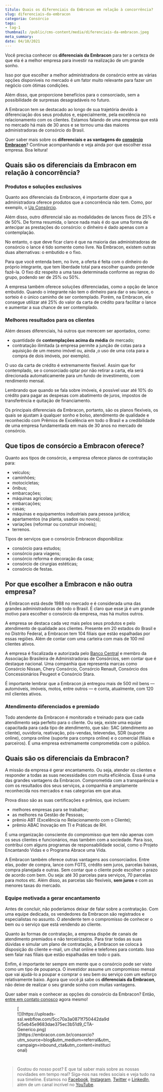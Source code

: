 ```yaml
---
titulo: Quais os diferenciais da Embracon em relação à concorrência?
slug: diferenciais-da-embracon
categoria: Consórcio
tags:
- tag-1
thumbnail: /public/cms-content/media/diferenciais-da-embracon.jpeg
meta_summary: 
date: 04/10/2021
---
```

Você precisa conhecer os **diferenciais da Embracon** para ter a certeza de que ela é a melhor empresa para investir na realização de um grande sonho.

Isso por que escolher a melhor administradora de consórcio entre as várias opções disponíveis no mercado é um fator muito relevante para fazer um negócio com ótimas condições.

Além disso, que proporcione benefícios para o consorciado, sem a possibilidade de surpresas desagradáveis no futuro.

A Embracon tem se destacado ao longo de sua trajetória devido à diferenciação dos seus produtos e, especialmente, pela excelência no relacionamento com os clientes. Estamos falando de uma empresa que está no mercado há mais de 30 anos e se tornou uma das maiores administradoras de consórcio do Brasil.

Quer saber mais sobre os **diferenciais e as vantagens do** [**consórcio Embracon**](https://www.embracon.com.br/)? Continue acompanhando e veja ainda por que escolher essa empresa. Boa leitura!

Quais são os diferenciais da Embracon em relação à concorrência?
----------------------------------------------------------------

### Produtos e soluções exclusivos

Quanto aos diferenciais da Embracon, é importante dizer que a administradora oferece produtos que a concorrência não tem. Como, por exemplo, o [Up Consórcio](https://www.upconsorcios.com.br/blog/up-consorcio).

Além disso, outro diferencial são as modalidades de lances fixos de 25% e de 50%. De forma resumida, o lance nada mais é do que uma forma de antecipar as prestações do consórcio: o dinheiro é dado apenas com a contemplação.

No entanto, o que deve ficar claro é que na maioria das administradoras de consórcio o lance é tido somente como livre. Na Embracon, existem outras duas alternativas: o embutido e o fixo.

Para que você entenda bem, no livre, a oferta é feita com o dinheiro do próprio integrante, que tem liberdade total para escolher quando pretende fazê-la. O fixo diz respeito a uma taxa determinada conforme as regras do grupo, podendo ser de 25% ou 50%.

A empresa também oferece soluções diferenciadas, como a opção de lance embutido. Quando o integrante não tem o dinheiro para dar o seu lance, o sorteio é o único caminho de ser contemplado. Porém, na Embracon, ele consegue utilizar até 25% do valor da carta de crédito para facilitar o lance e aumentar a sua chance de ser contemplado.

### Melhores resultados para os clientes

Além desses diferenciais, há outros que merecem ser apontados, como:

- quantidade de **contemplações acima da média** de mercado;
- contratação ilimitada (a empresa permite a junção de cotas para a aquisição de um mesmo imóvel ou, ainda ,o uso de uma cota para a compra de dois imóveis, por exemplo).

O uso da carta de crédito é extremamente flexível. Assim que for contemplado, se o consorciado optar por não retirar a carta, ela será direcionada automaticamente para um fundo de investimento, com rendimento mensal.

Lembrando que quando se fala sobre imóveis, é possível usar até 10% do crédito para pagar as despesas com abatimento de juros, impostos de transferência e quitação de financiamento.

Os principais diferenciais da Embracon, portanto, são os planos flexíveis, os quais se ajustam à qualquer sonho e bolso, atendimento de qualidade e reconhecido com Prêmios de Excelência em todo o Brasil e a credibilidade de uma empresa fundamentada em mais de 30 anos no mercado de consórcio.

Que tipos de consórcio a Embracon oferece?
------------------------------------------

Quanto aos tipos de consórcio, a empresa oferece planos de contratação para:

- veículos;
- caminhões;
- motocicletas;
- ônibus;
- embarcações;
- máquinas agrícolas;
- embarcações;
- casas;
- máquinas e equipamentos industriais para pessoa jurídica;
- apartamentos (na planta, usados ou novos);
- variações (reformar ou construir imóveis);
- terrenos.

Tipos de serviços que o consórcio Embracon disponibiliza:

- consórcio para estudos;
- consórcio para viagens;
- consórcio reforma e decoração da casa;
- consórcio de cirurgias estéticas;
- consórcio de festas.

Por que escolher a Embracon e não outra empresa?
------------------------------------------------

A Embracon está desde 1988 no mercado e é considerada uma das grandes administradoras de todo o Brasil. É claro que esse já é um grande motivo para escolher o consórcio da empresa, mas há muitos outros.

A empresa se destaca cada vez mais pelos seus produtos e pelo atendimento de qualidade aos clientes. Presente em 20 estados do Brasil e no Distrito Federal, a Embracon tem 104 filiais que estão espalhadas por essas regiões. Além de contar com uma carteira com mais de 100 mil clientes ativos.

A empresa é fiscalizada e autorizada pelo [Banco Central](https://www.bcb.gov.br/) e membro da Associação Brasileira de Administradoras de Consórcios, sem contar que é destaque nacional. Uma companhia que representa marcas como Consórcio Nissan, Chery Consórcio, Consórcio Renault, Consórcio dos Concessionários Peugeot e Consórcio Stara.

É importante lembrar que a Embracon já entregou mais de 500 mil bens — automóveis, imóveis, motos, entre outros — e conta, atualmente, com 120 mil clientes ativos.

### Atendimento diferenciados e premiado

Todo atendente da Embracon é monitorado e treinado para que cada atendimento seja perfeito para o cliente. Ou seja, existe uma equipe capacitada para cada tipo de atendimento, que são: SAC (atendimento ao cliente), ouvidoria, reativação, pós-vendas, televendas, SDR (suporte online), compra online (suporte para compra online) e o comercial (filiais e parceiros). É uma empresa extremamente comprometida com o público.

Quais são os diferenciais da Embracon?
--------------------------------------

A missão da empresa é gerar encantamento. Ou seja, atender os clientes e responder a todas as suas necessidades com muita eficiência. Essa é uma das grandes vantagens da Embracon. Comprometida com a transparência e com os resultados dos seus serviços, a companhia é amplamente reconhecida nos mercados e nas categorias em que atua.

Prova disso são as suas certificações e prêmios, que incluem:

- melhores empresas para se trabalhar;
- as melhores na Gestão de Pessoas;
- prêmio ABT (Excelência no Relacionamento com o Cliente);
- prêmio ABAC Inovação em TI e Práticas de RH.

É uma organização consciente do compromisso que tem não apenas com os seus clientes e funcionários, mas também com a sociedade. Para isso, contribui com alguns programas de responsabilidade social, como o Projeto Encantando Vidas e o Programa Abrace uma Vida.

A Embracon também oferece outras vantagens aos consorciados. Entre elas, poder de compra, lance com FGTS, crédito sem juros, parcelas baixas, compra planejada e outras. Sem contar que o cliente pode escolher o prazo de acordo com bem. Ou seja: até 30 parcelas para serviços, 70 parcelas para motos etc. Além disso, as parcelas são flexíveis, **sem juros** e com as menores taxas do mercado.

### Equipe motivada a gerar encantamento

Antes de concluir, não poderíamos deixar de falar sobre a contratação. Com uma equipe dedicada, os vendedores da Embracon são registrados e especialistas no assunto. O atendente tem o compromisso de conhecer o bem ou o serviço que está vendendo ao cliente.

Quanto às formas de contratação, a empresa dispõe de canais de atendimento premiados e não terceirizados. Para tirar todas as suas dúvidas e simular um plano de contratação, a Embracon se coloca à disposição do cliente e-mail, um chat online e telefones para contato. Isso sem falar nas filiais que estão espalhadas em todo o país.

Enfim, é importante ter sempre em mente que o consórcio pode ser visto como um tipo de poupança. O investidor assume um compromisso mensal que vai ajudá-lo a poupar e comprar o seu bem ou serviço com um esforço relativamente baixo. Agora que você já sabe os **diferenciais da Embracon**, não deixe de realizar o seu grande sonho com muitas vantagens.

Quer saber mais e conhecer as opções do consórcio da Embracon? Então, [entre em contato conosco](https://www.embracon.com.br/) agora mesmo!

<figure class="w-richtext-figure-type-image w-richtext-align-center" style="max-width:310px">[<div>![](https://uploads-ssl.webflow.com/5cc70a3a0871f750442da9d5/5eb45e9683dae375ec3b51d9_CTA-Generico.png)</div>](https://embracon.com.br/consorcio?utm_source=blog&utm_medium=referral&utm_campaign=inbound_cta&utm_content=institucional)</figure>‍

> Gostou do nosso post? E que tal saber mais sobre as nossas novidades em tempo real? Siga-nos nas redes sociais e veja tudo na sua timeline. Estamos no [Facebook](https://www.facebook.com/embracon/), [Instagram](https://www.instagram.com/embraconoficial/), [Twitter](https://twitter.com/embracon) e [LinkedIn](https://www.linkedin.com/company/1018875/), além de um canal incrível no [YouTube](https://www.youtube.com/channel/UCL-Y0mv9zc73Iek48NLUBzQ).

‍
